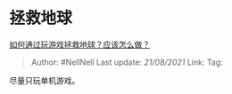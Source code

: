 # 拯救地球
[如何通过玩游戏拯救地球？应该怎么做？](https://www.zhihu.com/question/455858774/answer/1848476918)

> Author: #NellNell
> Last update: *21/08/2021*
> Link:
> Tag:

尽量只玩单机游戏。
